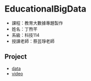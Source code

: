 # EducationalBigData
* 課程：教育大數據專題製作
* 姓名：丁煦芊
* 系級：科技114
* 授課老師：蔡芸琤老師
## Project
* [data](https://github.com/xiaoqian0108/EducationalBigData/tree/main/project)
* [video](https://www.youtube.com/watch?v=dn8486sFMFc)
